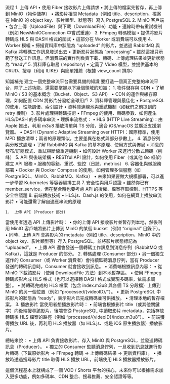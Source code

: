 流程
	1.	上傳 API
	•	使用 Fiber 接收影片上傳請求
	•	將上傳的檔案先暫存，再上傳到 MinIO（物件儲存）
	•	將影片相關 Metadata（例如 title、description、檔案在 MinIO 的 object key、影片類型、狀態等）寫入 PostgreSQL
	2.	MinIO 客戶端
	•	包含上傳（UploadFile）與下載（DownloadFile）功能
	•	連線時帶有重試機制（例如 NewMinIOConnection 中嘗試重連）
	3.	FFmpeg 轉碼模組
	•	提供將影片轉碼成 HLS 與 DASH 格式的函式
	•	這部分在 Worker 或消費端可以使用
	4.	Worker 模組
	•	掃描資料庫中狀態為 “uploaded” 的影片，並透過 RabbitMQ 與 Kafka 將轉碼工作訊息發送出去
	•	更新影片狀態為 “processing”
	•	雖然這裡只示範了發送工作訊息，但消費端的實作則負責下載、轉碼、上傳處理結果並更新狀態為 “ready”
	5.	資料庫存取層 (repository)
	•	定義了 Video 模型，並提供基本的 CRUD、搜尋（利用 ILIKE）與簡單推薦（根據 view_count 排序）

知識補充
建立一個完整串流平台需要具備的知識
要打造一個真正完整的串流平台，除了上述功能，還需要掌握以下幾個領域的知識：
	1.	物件儲存與 CDN
	•	了解 MinIO / S3 的基本概念（Bucket、Object、S3 API）
	•	CDN 的運作與緩存原理，如何配置 CDN 將影片分發給全球用戶
	2.	資料庫管理與最佳化
	•	PostgreSQL 的使用、性能調優、索引設計
	•	資料庫連線池與重試機制（如我們之前提到的 retry 機制）
	3.	影片處理與轉碼技術
	•	FFmpeg 的使用、轉碼參數、如何產生 HLS/DASH 的多碼率串流
	•	理解串流格式：
	•	HLS (HTTP Live Streaming)：由 Apple 推出，利用 m3u8 播放清單與 TS 分段，適合 iOS/macOS 並廣泛支援瀏覽器。
	•	DASH (Dynamic Adaptive Streaming over HTTP)：國際標準，使用 MPD 播放清單；兩者的原理類似，主要差異在格式與部分參數上。
	4.	消息佇列與分散式處理
	•	了解 RabbitMQ 與 Kafka 的基本原理、使用方式與佈局
	•	消息的發布/訂閱模式、重試與斷線重連機制
	•	如何設計 Worker 來進行分散式轉碼（削峰）
	5.	API 與後端架構
	•	RESTful API 設計，如何使用 Fiber（或其他 Go 框架）建立 API 服務
	•	服務的容錯、重試、監控（日誌、metrics）
	6.	容器化與微服務部署
	•	Docker 與 Docker Compose 的使用，如何管理多個服務（如 PostgreSQL、MinIO、RabbitMQ、Kafka）
	•	未來如果要做大規模部署，可以進一步學習 Kubernetes 等容器編排工具
	7.	安全性與用戶認證
	•	雖然你已有 member_service，但在整合時也要考慮 API 的授權、檔案存取控制、HTTPS 等安全性議題
	8.	前端播放技術
	•	HLS.js、Dash.js 的使用，如何在網頁上播放串流影片
	•	可能還需了解自適應串流的原理


	1.	上傳 API (Producer 部分)
當使用者透過 API 上傳影片時：
	•	你的上傳 API 接收影片並暫存到本地，然後利用 MinIO 客戶端將影片上傳到 MinIO 的某個 bucket（例如 “original” 目錄下）。
	•	同時，上傳 API 會將影片的 metadata（例如 title、description、MinIO 中的 object key、影片類型等）存入 PostgreSQL，並將影片狀態標記為 “uploaded”。
	•	上傳 API 還會發送一個轉碼工作訊息到消息佇列（RabbitMQ 或 Kafka），這就是 Producer 的部分。
	2.	轉碼處理 (Consumer 部分)
	•	另一個獨立運作的 Consumer（或 Worker 消費者）會持續監聽消息佇列，當有 Producer 發送的轉碼訊息時，Consumer 就會接收到訊息。
	•	消費端根據訊息內容：
	•	從 MinIO 下載該影片（使用 DownloadFile 方法）到本地暫存區。
	•	使用 FFmpeg 轉碼該影片成 HLS 格式（也可以選擇轉 DASH 格式或實現多碼率，依需求調整）。
	•	將轉碼完成的 HLS 檔案（包含 index.m3u8 與各個 TS 分段檔）上傳到 MinIO 的另一個位置（例如 “processed/{videoID}/”）。
	•	更新 PostgreSQL 中該影片的狀態為 “ready”，表示影片已完成轉碼並可供播放。
	•	清理本地的暫存檔案。
	3.	播放影片
當使用者想播放影片時：
	•	前端會根據影片 title（或其他關鍵字）向後端搜尋該影片，後端會從 PostgreSQL 中讀取影片 metadata，包括存放轉碼後 HLS 檔案的路徑（例如 “processed/{videoID}/index.m3u8”）。
	•	前端獲得播放 URL 後，再利用 HLS 播放器（如 HLS.js、或是 iOS 原生播放器）播放影片。

總結來說：
	•	上傳 API 負責接收影片、存入 MinIO 與 PostgreSQL，並發送轉碼訊息（Producer）。
	•	獨立的 Consumer 監聽消息佇列，一旦收到訊息就進行影片轉碼（下載原始影片 → FFmpeg 轉碼 → 上傳轉碼結果 → 更新資料庫）。
	•	播放時透過搜尋影片 title 取得 HLS 播放 URL，前端使用 HLS 播放器播放影片。

這個流程基本上就構成了一個 VOD / Shorts 平台的核心，未來你可以根據需求加入更多功能，例如多碼率、CDN 整合、搜尋推薦、安全認證等等。